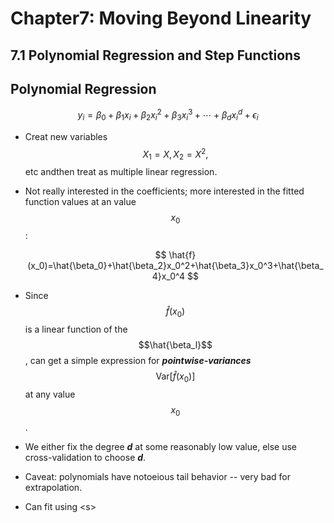 # Chapter7: Moving Beyond Linearity

## 7.1 Polynomial Regression and Step Functions

## Polynomial Regression


$$
y_i = \beta_0 + \beta_1x_i+\beta_2x_i^2+\beta_3x_i^3+\cdots+\beta_dx_i^d+\epsilon_i
$$


* Creat new variables $$X_1=X, X_2=X^2,$$ etc andthen treat as multiple linear regression.
* Not really interested in the coefficients; more interested in the fitted function values at an value $$x_0$$:

  $$
  \hat{f}(x_0)=\hat{\beta_0}+\hat{\beta_2}x_0^2+\hat{\beta_3}x_0^3+\hat{\beta_4}x_0^4
  $$

* Since $$\hat{f}(x_0)$$ is a linear function of the $$\hat{\beta_l}$$, can get a simple expression for _**pointwise-variances**_ $$\mathrm{Var}[\hat{f}(x_0)]$$ at any value $$x_0$$.
* We either fix the degree _**d**_ at some reasonably low value, else use cross-validation to choose _**d**_.
* Caveat: polynomials have notoeious tail behavior -- very bad for extrapolation.
* Can fit using &lt;s&gt;



